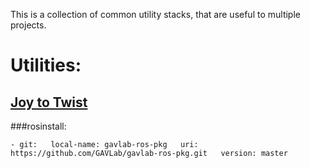 This is a collection of common utility stacks, that are useful to multiple projects.

# Utilities:

## [Joy to Twist](https://github.com/GAVLab/gavlab-ros-pkg/tree/master/utilities/joy_to_twist)

###rosinstall:

`- git:  
    local-name: gavlab-ros-pkg  
    uri: https://github.com/GAVLab/gavlab-ros-pkg.git  
    version: master`  
